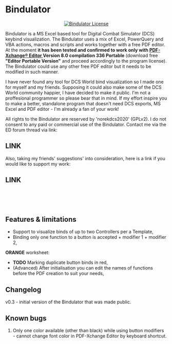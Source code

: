 # Bindulator

<p align="center">
       <a href="https://github.com/norekdcs2020/Bindulator/blob/master/LICENSE">
       <img src="https://img.shields.io/badge/License-GPLv2-red.svg" alt="Bindulator License">
       </a>
</p>

Bindulator is a MS Excel based tool for Digital Combat Simulator (DCS) keybind visualization. The Bindulator uses a mix of Excel, PowerQuery and VBA actions, macros and scripts and works together with a free PDF editor. At the moment **it has been tested and confirmed to work only with <a href = https://www.tracker-software.com/product/pdf-xchange-editor> PDF-Xchange® Editor </a> Version 8.0 compilation 336 Portable** (download free __"Editor Portable Version"__ and proceed accordingly to the program license). The Bindulator could use any other free PDF editor but it needs to be modified in such manner.

I have never found any tool for DCS World bind visualization so I made one for myself and my friends. Supposing it could also make some of the DCS World community happier, I have decided to make it public. I'm not a proffesional programmer so please bear that in mind. If my effort inspire you to make a better, standalone program that doesn't need DCS exports, MS Excel and PDF editor - I'm already a fan of your work!

All rights to the Bindulator are reserved by 'norekdcs2020' (GPLv2). I do not consent to any paid or commercial use of the Bindulator. Contact me via the ED forum thread via link:
## **LINK**

Also, taking my friends' suggestions' into consideration, here is a link if you would like to support my work:
## **LINK**

<BR>
<BR>
<BR>
       
## Features & limitations
- Support to visualize binds of up to two Controllers per a Template,
- Binding only one function to a button is accepted + modifier 1 + modifier 2,

**ORANGE** worksheet:
- **TODO** Marking duplicate button binds in red,
- (Advanced) After initialisation you can edit the names of functions before the PDF creation to suit your needs,

## Changelog
v0.3 - initial version of the Bindulator that was made public.

## Known bugs
1) Only one color available (other than black) while using button modifiers - cannot change font color in PDF-Xchange Editor by keyboard shortcut.
